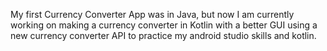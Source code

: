 My first Currency Converter App was in Java, but now I am currently working on making a currency converter in Kotlin with a better GUI using a new currency converter API to practice my android studio skills and kotlin.
